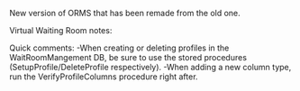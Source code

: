 New version of ORMS that has been remade from the old one.

Virtual Waiting Room notes:

Quick comments:
    -When creating or deleting profiles in the WaitRoomMangement DB, be sure to use the stored procedures (SetupProfile/DeleteProfile respectively).
    -When adding a new column type, run the VerifyProfileColumns procedure right after.
